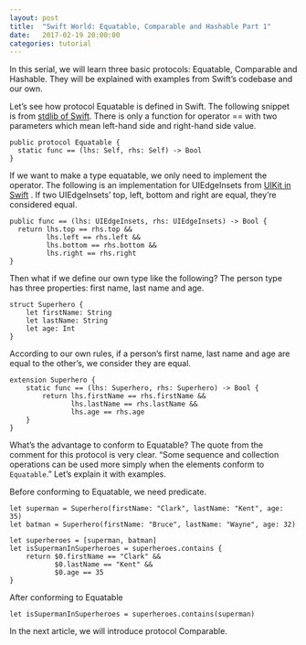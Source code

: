 ```yaml
---
layout: post
title:  "Swift World: Equatable, Comparable and Hashable Part 1"
date:   2017-02-19 20:00:00
categories: tutorial
---
```


In this serial, we will learn three basic protocols: Equatable, Comparable and Hashable. They will be explained with examples from Swift’s codebase and our own.

Let’s see how protocol Equatable is defined in Swift. The following snippet is from [stdlib  of Swift](https://github.com/apple/swift/blob/master/stdlib/public/core/Equatable.swift). There is only a function for operator == with two parameters which mean left-hand side and right-hand side value.

```
public protocol Equatable {
  static func == (lhs: Self, rhs: Self) -> Bool
}
```

If we want to make a type equatable, we only need to implement the operator. The following is an implementation for UIEdgeInsets from [UIKit in Swift](https://github.com/apple/swift/blob/master/stdlib/public/SDK/UIKit/UIKit.swift) .  If two UIEdgeInsets’ top, left, bottom and right are equal, they’re considered equal.

```
public func == (lhs: UIEdgeInsets, rhs: UIEdgeInsets) -> Bool {
  return lhs.top == rhs.top &&
         lhs.left == rhs.left &&
         lhs.bottom == rhs.bottom &&
         lhs.right == rhs.right
}
```

Then what if we define our own type like the following? The person type has  three properties: first name, last name and age.

```
struct Superhero {
    let firstName: String
    let lastName: String
    let age: Int
}
```

According to our own rules, if a person’s first name, last name and age are equal to the other’s, we consider they are equal.

```
extension Superhero {
    static func == (lhs: Superhero, rhs: Superhero) -> Bool {
        return lhs.firstName == rhs.firstName &&
               lhs.lastName == rhs.lastName &&
               lhs.age == rhs.age
    }
}
```

What’s the advantage to conform to Equatable?  The quote from the comment for this protocol is very clear. “Some sequence and collection operations can be used more simply when the elements conform to `Equatable`.” Let’s explain it with examples.

Before conforming to Equatable,  we need predicate.

```
let superman = Superhero(firstName: "Clark", lastName: "Kent", age: 35)
let batman = Superhero(firstName: "Bruce", lastName: "Wayne", age: 32)

let superheroes = [superman, batman]
let isSupermanInSuperheroes = superheroes.contains {
    return $0.firstName == "Clark" &&
           $0.lastName == "Kent" &&
           $0.age == 35
}
```

After conforming to Equatable

```
let isSupermanInSuperheroes = superheroes.contains(superman)
```

In the next article, we will introduce protocol Comparable.
